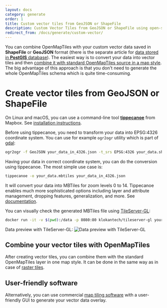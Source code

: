 ```yaml
---
layout: docs
category: generate
order: 1
title: Custom vector tiles from GeoJSON or ShapeFile
description: Custom Vector Tiles from GeoJSON or ShapeFile using open-source tools
redirect_from: /docs/generate/custom-vector/
---
```


You can combine OpenMapTiles with your custom vector data saved in **ShapeFile** or **GeoJSON** format (there is the separate article for [data stored in **PostGIS** database](/docs/generate/custom-vector-from-postgis/)). The easiest way is to convert your data into vector tiles and then [combine it with standard OpenMapTiles source in a map style](https://openmaptiles.org/docs/raster/custom-raster/#prepare-map-style). The big advantage of this approach is that you don't need to generate the whole OpenMapTiles schema which is quite time-consuming.

# Create vector tiles from GeoJSON or ShapeFile

On Linux and macOS, you can use a command-line tool [**tippecanoe**](https://github.com/mapbox/tippecanoe) from Mapbox. See [installation instructions](https://www.mapbox.com/help/large-data-tippecanoe/#install-tippecanoe-and-gdal).

Before using tippecanoe, you need to transform your data into EPSG:4326 coordinate system. You can use for example `ogr2ogr` utility which is part of [gdal](http://www.gdal.org/):
```bash
ogr2ogr -f GeoJSON your_data_in_4326.json -t_srs EPSG:4326 your_data.shp
```

Having your data in correct coordinate system, you can do the conversion using tippecanoe. The most simple use case is:
```bash
tippecanoe -o your_data.mbtiles your_data_in_4326.json
```

It will convert your data into MBTiles for zoom levels 0 to 14. Tippecanoe enables much more sophisticated options including layer and attribute management, dropping features, generalization, and more. See [documentation](https://github.com/mapbox/tippecanoe#options).

You can visually check the generated MBTiles file using [TileServer-GL](/docs/host/tileserver-gl/):
```bash
docker run -it -v $(pwd):/data -p 8080:80 klokantech/tileserver-gl your_data.mbtiles
```

Data preview with TileServer-GL:
<img src='/img/custom-vector-tileserver-gl.png' alt='Data preview with TileServer-GL' />

## Combine your vector tiles with OpenMapTiles
After creating vector tiles, you can combine them with the standard OpenMapTiles layer in one map style. It can be done in the same way as in case of [raster tiles](/docs/raster/custom-raster/#prepare-map-style).

## User-friendly software
Alternatively, you can use commercial [map tiling software](https://www.maptiler.com/desktop/) with a user-friendly GUI to generate your vector data overlay.

